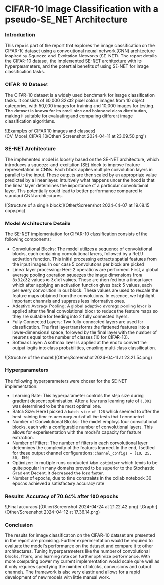 # CIFAR-10 Image Classification with a pseudo-SE_NET Architecture

### Introduction
This repo is part of the report that explores the image classification 
on the CIFAR-10 dataset using a convolutional neural network (CNN) architecture 
inspired by Squeeze-and-Excitation Networks (SE-NET). The report details the 
CIFAR-10 dataset, the implemented SE-NET architecture with its hyperparameters, 
and the potential benefits of using SE-NET for image classification tasks.

### CIFAR-10 Dataset
The CIFAR-10 dataset is a widely used benchmark for image classification tasks. 
It consists of 60,000 32x32 pixel colour images from 10 object categories, 
with 50,000 images for training and 10,000 images for testing. The dataset is 
known for its small size and balanced class distribution, making it suitable 
for evaluating and comparing different image classification algorithms.

![Examples of CIFAR 10 images and classes:](CV_Model_CIFAR_10/Other/'Screenshot 2024-04-11 at 23.09.50.png')

### SE-NET Architecture
The implemented model is loosely based on the SE-NET architecture, 
which introduces a squeeze-and-excitation (SE) block to improve feature 
representation in CNNs. Each block applies multiple convolution layers 
in parallel to the input. These outputs are then scaled by an appropriate
value predicted by a linear layer. Intuitively what happens under the hood is 
that the linear layer determines the importance of a particular convolutional 
layer. This potentially could lead to better performance compared to standard 
CNN architectures.

![Structure of a single block:](Other/Screenshot 2024-04-07 at 19.08.15 copy.png)

### Model Architecture Details
The SE-NET implementation for CIFAR-10 classification consists of the following components:
- Convolutional Blocks: The model utilizes a sequence of convolutional blocks, each containing convolutional layers, followed by a ReLU activation function. This initial processing extracts spatial features from the input images. In our case 5 convolutions per block are picked
- Linear layer processing: Here 2 operations are performed. First, a global average pooling operation squeezes the image dimensions from 3x32x32 values to 3x1x1 values. These are then fed into a linear layer which after applying an activation function gives back 5 values, each per every convolution in our block. These values are used to rescale the feature maps obtained from the convolutions. In essence, we highlight important channels and suppress less informative ones.
- Adaptive Average Pooling: A global adaptive average pooling layer is applied after the final convolutional block to reduce the feature maps so they are suitable for feeding into 2 fully connected layers.
- Fully-Connected Layers: Two fully-connected layers are used for classification. The first layer transforms the flattened features into a lower-dimensional space, followed by the final layer with the number of neurons equal to the number of classes (10 for CIFAR-10).
- Softmax Layer: A softmax layer is applied at the end to convert the output logits into class probabilities, enabling multi-class classification.

![Structure of the model:](Other/Screenshot 2024-04-11 at 23.21.54.png)

### Hyperparameters
The following hyperparameters were chosen for the SE-NET implementation:
- Learning Rate: This hyperparameter controls the step size during gradient descent optimisation. After a few runs learning rate of `0.001` was determined to be the most optimal one.
- Batch Size: Here I picked a `batch size of 128` which seemed to offer the best training time to accuracy out of all the tests that I conducted.
- Number of Convolutional Blocks: The model employs four convolutional blocks, each with a configurable number of convolutional layers. This allows for experimentation with the model's capacity for feature extraction.
- Number of Filters: The number of filters in each convolutional layer determines the complexity of the features learned. In the end, I settled for these output channel configurations: `channel_configs = [10, 25, 50, 150]`
- Optimizer: In multiple runs conducted `Adam optimiser` which tends to be quite popular in many domains proved to be superior to the Stochastic Gradient Decent. It decreased the loss faster.
- Number of epochs, due to time constraints in the collab notebook 30 epochs achieved a satisfactory accuracy rate

### Results: Accuracy of 70.64% after 100 epochs
![Final accuracy:](Other/Screenshot 2024-04-24 at 21.22.42.png)
![Graph:](Other/Screenshot 2024-04-12 at 17.36.14.png)


### Conclusion
The results for image classification on the CIFAR-10 dataset are presented in the report are promising.
Further experimentation would be required to evaluate the model's performance on the dataset and compare it to other architectures. 
Tuning hyperparameters like the number of convolutional blocks, filters, and learning rate can further optimize performance. 
With more computing power my current implementation would scale quite well as it only requires specifying the number of blocks, 
convulsions and output channels. The framework is also very elastic and allows for a rapid development of new models with little manual work. 

